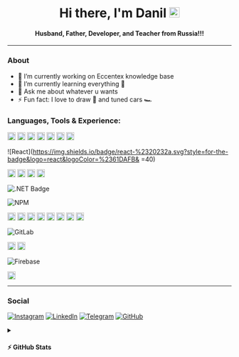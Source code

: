 <h1 align="center"> Hi there, I'm Danil <img src="https://raw.githubusercontent.com/MartinHeinz/MartinHeinz/master/wave.gif" width="23px"></h1>
<h4 align="center"> Husband, Father, Developer, and Teacher from Russia!!!</h4>

---

### About

- 🔭 I’m currently working on Eccentex knowledge base
- 🌱 I’m currently learning everything 🤣
- 💬 Ask me about whatever u wants
- ⚡ Fun fact: I love to draw 🎨 and tuned cars 🏎️

### Languages, Tools & Experience:

<!-- height="18" -->

<img src="https://img.shields.io/badge/HTML5-E34F26?logo=html5&logoColor=fff&style=flat-square" alt="HTML5" height="18">
<img src="https://img.shields.io/badge/CSS3-1572B6?logo=css3&logoColor=fff&style=flat-square" alt="CSS3" height="18">
<img src="https://img.shields.io/badge/JavaScript-F7DF1E?logo=javascript&logoColor=000&style=flat-square" alt="JavaScript" height="18">
<img src="https://img.shields.io/badge/c%23-%23239120.svg?style=for-the-badge&logo=c-sharp&logoColor=white" alt="C#" height="18">
<img src="https://img.shields.io/badge/PowerShell-5391FE?logo=powershell&logoColor=fff&style=flat-square" alt="PowerShell" height="18">
<img src="https://img.shields.io/badge/Markdown-000?logo=markdown&logoColor=fff&style=flat-square" alt="Markdown" height="18">

<img src="https://img.shields.io/badge/Node.js-393?logo=nodedotjs&logoColor=fff&style=flat-square" alt="Node.js" height="18">

![React](https://img.shields.io/badge/react-%2320232a.svg?style=for-the-badge&logo=react&logoColor=%2361DAFB& =40)

<img src="https://img.shields.io/badge/React%20Router-CA4245?logo=reactrouter&logoColor=fff&style=flat-square" alt="React Router" height="18">
<img src="https://img.shields.io/badge/Redux-764ABC?logo=redux&logoColor=fff&style=flat-square" alt="Redux" height="18">
<img src="https://img.shields.io/badge/Bootstrap-7952B3?logo=bootstrap&logoColor=fff&style=flat-square" alt="Bootstrap" height="18">
<img src="https://img.shields.io/badge/Material--UI-0081CB?logo=materialui&logoColor=fff&style=flat-square" alt="Material-UI" height="18">

![.NET Badge](https://img.shields.io/badge/.NET-512BD4?logo=dotnet&logoColor=fff&style=flat-square)

![NPM](https://img.shields.io/badge/NPM-%23000000.svg?style=for-the-badge&logo=npm&logoColor=white)

<img src="https://img.shields.io/badge/Webpack-8DD6F9?logo=webpack&logoColor=000&style=flat-square" alt="Webpack" height="18">
<img src="https://img.shields.io/badge/Sencha-86BC40?logo=sencha&logoColor=fff&style=flat-square" alt="Sencha" height="18">

<img src="https://img.shields.io/badge/Adobe-F00?logo=adobe&logoColor=fff&style=flat-square" alt="Adobe" height="18">
<img src="https://img.shields.io/badge/Adobe%20Photoshop-31A8FF?logo=adobephotoshop&logoColor=fff&style=flat-square" alt="Adobe Photoshop" height="18">
<img src="https://img.shields.io/badge/Adobe%20Illustrator-FF9A00?logo=adobeillustrator&logoColor=fff&style=flat-square" alt="Adobe Illustrator" height="18">

<img src="https://img.shields.io/badge/Visual%20Studio%20Code-007ACC?logo=visualstudiocode&logoColor=fff&style=flat-square" alt="Visual Studio Code" height="18">
<img src="https://img.shields.io/badge/Visual%20Studio-5C2D91?logo=visualstudio&logoColor=fff&style=flat-square" alt="Visual Studio" height="18">

<img src="https://img.shields.io/badge/Git-F05032?logo=git&logoColor=fff&style=flat-square" alt="Git" height="18">

![GitLab](https://img.shields.io/badge/gitlab-%23181717.svg?style=for-the-badge&logo=gitlab&logoColor=white)

<img src="https://img.shields.io/badge/GitHub-181717?logo=github&logoColor=fff&style=flat-square" alt="GitHub" height="18">

<img src="https://img.shields.io/badge/Oracle-F80000?logo=oracle&logoColor=fff&style=flat-square" alt="Oracle" height="18">

![Firebase](https://img.shields.io/badge/firebase-%23039BE5.svg?style=for-the-badge&logo=firebase)

<img src="https://img.shields.io/badge/Jira-0052CC?logo=jira&logoColor=fff&style=flat-square" alt="Jira" height="18">

---

### Social

[![Instagram](https://img.shields.io/badge/Instagram-%23E4405F.svg?style=for-the-badge&logo=Instagram&logoColor=white)](https://www.instagram.com/danil_ej9)
[![LinkedIn](https://img.shields.io/badge/linkedin-%230077B5.svg?style=for-the-badge&logo=linkedin&logoColor=white)](https://www.linkedin.com/in/dani-dani)
[![Telegram](https://img.shields.io/badge/Telegram-2CA5E0?style=for-the-badge&logo=telegram&logoColor=white)](link)
[![GitHub](https://img.shields.io/badge/github-%23121011.svg?style=for-the-badge&logo=github&logoColor=white)](https://github.com/CrappyCodeMaker)

<details>
  <summary><h4>⚡ GitHub Stats</h4></summary>

![](https://komarev.com/ghpvc/?username=CrappyCodeMaker&style=flat-square)

 </br>

<img align='left' width='47%' src='https://github-readme-stats.vercel.app/api?username=CrappyCodeMaker&theme=nord&bg_color=22272E&text_color=a4b1be&icon_color=ffc83d&hide_border=true&hide_title=false&show_icons=true&count_private=true&hide=contribs,prs' alt='stats'>
<img align='left' width='47%' src='https://github-readme-stats.vercel.app/api/top-langs/?username=CrappyCodeMaker&theme=nord&bg_color=22272E&text_color=a4b1be&hide_border=true&hide_title=false&show_icons=true&count_private=true&layout=compact' alt='langs'>

</details>
